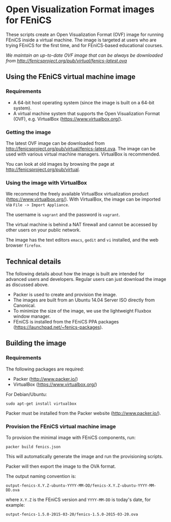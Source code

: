 # Open Visualization Format images for FEniCS

These scripts create an Open Visualization Format (OVF) image for
running FEniCS inside a virtual machine. The image is targeted at
users who are trying FEniCS for the first time, and for FEniCS-based
educational courses.

*We maintain an up-to-date OVF image that can be always be downloaded from
<http://fenicsproject.org/pub/virtual/fenics-latest.ova>*

## Using the FEniCS virtual machine image

### Requirements

- A 64-bit host operating system (since the image is built on a 64-bit
  system).
- A virtual machine system that supports the Open Visualization
  Format (OVF), e.g. VirtualBox (<https://www.virtualbox.org/>).

### Getting the image

The latest OVF image can be downloaded from
<http://fenicsproject.org/pub/virtual/fenics-latest.ova>. The
image can be used with various virtual machine managers. VirtualBox is
recommended.

You can look at old images by browsing the page at <http://fenicsproject.org/pub/virtual>.

### Using the image with VirtualBox

We recommend the freely available VirtualBox virtualization product
(<https://www.virtualbox.org/>).  With VirtualBox, the image can be
imported via `File -> Import Appliance`.

The username is `vagrant` and the password is `vagrant`.

The virtual machine is behind a NAT firewall and cannot be accessed by
other users on your public network.

The image has the text editors `emacs`, `gedit` and `vi` installed,
and the web browser `firefox`.

## Technical details

The following details about how the image is built are intended for
advanced users and developers. Regular users can just download the image
as discussed above.

- Packer is used to create and provision the image.
- The images are built from an Ubuntu 14.04 Server ISO directly from Canonical.
- To minimize the size of the image, we use the lightweight Fluxbox window manager.
- FEniCS is installed from the FEniCS PPA packages
  (<https://launchpad.net/~fenics-packages>).

## Building the image

### Requirements

The following packages are required:

- Packer  (<http://www.packer.io/>)
- VirtualBox (<https://www.virtualbox.org/>)

For Debian/Ubuntu:

    sudo apt-get install virtualbox
    
Packer must be installed from the Packer website (<http://www.packer.io/>).

### Provision the FEniCS virtual machine image

To provision the minimal image with FEniCS components, run:

    packer build fenics.json

This will automatically generate the image and run the provisioning scripts.

Packer will then export the image to the OVA format.

The output naming convention is:

    output-fenics-X.Y.Z-ubuntu-YYYY-MM-DD/fenics-X.Y.Z-ubuntu-YYYY-MM-DD.ova

where `X.Y.Z` is the FEniCS version and `YYYY-MM-DD` is today's date, for example:

    output-fenics-1.5.0-2015-03-20/fenics-1.5.0-2015-03-20.ova
